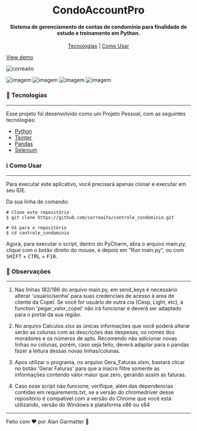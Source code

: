 <h1 align="center">CondoAccountPro</h1>
<h4 align="center">Sistema de gerenciamento de contas de condomínio para finalidade de estudo e treinamento em Python.</h4>

<p align="center">
<a href="#tecnologias"> Tecnologias</a> | <a href="#informacao-uso">Como Usar</a>
</p>

[View demo](#)

<p align="left"> <img src="https://komarev.com/ghpvc/?username=correaito&label=Project%20views&color=0e75b6&style=flat" alt="correaito" /> </p>

![imagem](https://img.shields.io/badge/-Python-orange) ![imagem](https://img.shields.io/badge/-Tkinter-black) ![imagem](https://img.shields.io/badge/-Pandas-brown) ![imagem](https://img.shields.io/badge/-Selenium-green)

<a id="tecnologias" class="anchor"></a>
### :rocket:  Tecnologias

------------
Esse projeto foi desenvolvido como um Projeto Pessoal, com as seguintes tecnologias:

- [Python](https://www.python.org/ "Heading link")
- [Tkinter](https://docs.python.org/3/library/tkinter.html/ "Heading link")
- [Pandas](https://pandas.pydata.org/ "Heading link")
- [Selenium](https://selenium-python.readthedocs.io/ "Heading link")

<a id="informacao-uso" class="anchor"></a>
### :information_source:  Como Usar
------------
Para executar este aplicativo, você precisará apenas clonar e executar em seu IDE. 

Da sua linha de comando:

    # Clone este repositório
    $ git clone https://github.com/correaito/controle_condominio.git
    
    # Vá para o repositório
    $ cd controle_condominio
    
Agora, para executar o script, dentro do PyCharm, abra o arquivo main.py, clique com o botão direito do mouse, e depois em "Run main.py", ou com <kbd>SHIFT</kbd> + <kbd>CTRL</kbd> + <kbd>F10</kbd>.

<a id="observacoes" class="anchor"></a>
### :loudspeaker:  Observações
------------

1. Nas linhas 182/186 do arquivo main.py, em send_keys é necessário alterar 'usuário/senha' para suas credenciais de acesso à area de cliente da Copel. Se você for usuário de outra cia (Cesp, Light, etc), a function 'pegar_valor_copel' não irá funcionar e deverá ser adaptado para o portal da sua região. 

2. No arquivo Calculos.xlsx as únicas informações que você poderá alterar serão as colunas com as descrições das despesas, os nomes dos moradores e os números de apto. Recomendo não adicionar novas linhas ou colunas, porém, caso seja feito, deverá adaptar para o pandas fazer a leitura dessas novas linhas/colunas.

3. Apos utilizar o programa, no arquivo Gera_Faturas.xlsm, bastará clicar no botão 'Gerar Faturas' para que a macro filtre somente as informações contendo valor maior que zero, gerando assim as faturas. 

4. Caso esse script não funcione, verifique, além das dependencias contidas em requirements.txt, se a versão do chromedriver desse repositório é compatível com a versão do Chrome que você está utilizando, versão do Windows e plataforma x86 ou x64
------------
Feito com ♥ por Alan Garmatter 👋 
